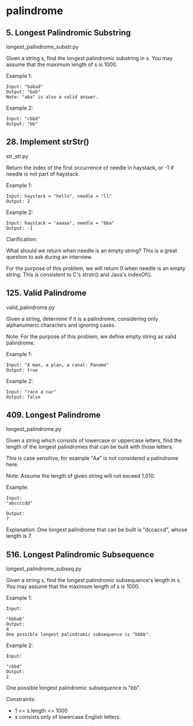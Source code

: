 # palindrome

## 5. Longest Palindromic Substring
longest_palindrome_substr.py

Given a string s, find the longest palindromic substring in s. You may assume that the maximum length of s is 1000.

Example 1:
```
Input: "babad"
Output: "bab"
Note: "aba" is also a valid answer.
```

Example 2:
```
Input: "cbbd"
Output: "bb"
```


## 28. Implement strStr()
str_str.py

Return the index of the first occurrence of needle in haystack, or -1 if needle is not part of haystack.

Example 1:
```
Input: haystack = "hello", needle = "ll"
Output: 2
```

Example 2:
```
Input: haystack = "aaaaa", needle = "bba"
Output: -1
```

Clarification:

What should we return when needle is an empty string? This is a great question to ask during an interview.

For the purpose of this problem, we will return 0 when needle is an empty string. This is consistent to C's strstr() and Java's indexOf().


## 125. Valid Palindrome
valid_palindrome.py

Given a string, determine if it is a palindrome, considering only alphanumeric characters and ignoring cases.

Note: For the purpose of this problem, we define empty string as valid palindrome.

Example 1:
```
Input: "A man, a plan, a canal: Panama"
Output: true
```

Example 2:
```
Input: "race a car"
Output: false
```


## 409. Longest Palindrome
longest_palindrome.py

Given a string which consists of lowercase or uppercase letters, find the length of the longest palindromes that can be built with those letters.

This is case sensitive, for example "Aa" is not considered a palindrome here.

Note:
Assume the length of given string will not exceed 1,010.

Example:
```
Input:
"abccccdd"

Output:
7
```

Explanation:
One longest palindrome that can be built is "dccaccd", whose length is 7.


## 516. Longest Palindromic Subsequence
longest_palindrome_subseq.py

Given a string s, find the longest palindromic subsequence's length in s. You may assume that the maximum length of s is 1000.

Example 1:
```
Input:

"bbbab"
Output:
4
One possible longest palindromic subsequence is "bbbb".
```

Example 2:
```
Input:

"cbbd"
Output:
2
```

One possible longest palindromic subsequence is "bb".
 
Constraints:
- 1 <= s.length <= 1000
- s consists only of lowercase English letters.